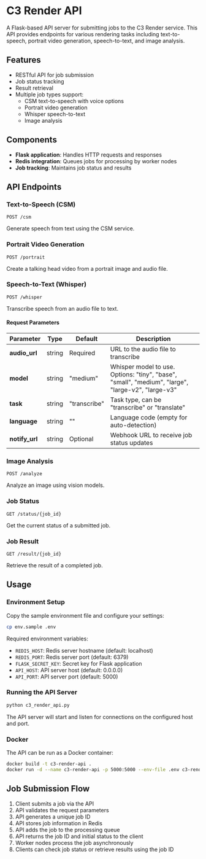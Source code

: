 # C3 Render API

A Flask-based API server for submitting jobs to the C3 Render service. This API provides endpoints for various rendering tasks including text-to-speech, portrait video generation, speech-to-text, and image analysis.

## Features

- RESTful API for job submission
- Job status tracking
- Result retrieval
- Multiple job types support:
  - CSM text-to-speech with voice options
  - Portrait video generation
  - Whisper speech-to-text
  - Image analysis

## Components

- **Flask application**: Handles HTTP requests and responses
- **Redis integration**: Queues jobs for processing by worker nodes
- **Job tracking**: Maintains job status and results

## API Endpoints

### Text-to-Speech (CSM)

```
POST /csm
```

Generate speech from text using the CSM service.

### Portrait Video Generation

```
POST /portrait
```

Create a talking head video from a portrait image and audio file.

### Speech-to-Text (Whisper)

```
POST /whisper
```

Transcribe speech from an audio file to text.

#### Request Parameters

| Parameter | Type | Default | Description |
|-----------|------|---------|-------------|
| **audio_url** | string | Required | URL to the audio file to transcribe |
| **model** | string | "medium" | Whisper model to use. Options: "tiny", "base", "small", "medium", "large", "large-v2", "large-v3" |
| **task** | string | "transcribe" | Task type, can be "transcribe" or "translate" |
| **language** | string | "" | Language code (empty for auto-detection) |
| **notify_url** | string | Optional | Webhook URL to receive job status updates |

### Image Analysis

```
POST /analyze
```

Analyze an image using vision models.

### Job Status

```
GET /status/{job_id}
```

Get the current status of a submitted job.

### Job Result

```
GET /result/{job_id}
```

Retrieve the result of a completed job.

## Usage

### Environment Setup

Copy the sample environment file and configure your settings:

```bash
cp env.sample .env
```

Required environment variables:
- `REDIS_HOST`: Redis server hostname (default: localhost)
- `REDIS_PORT`: Redis server port (default: 6379)
- `FLASK_SECRET_KEY`: Secret key for Flask application
- `API_HOST`: API server host (default: 0.0.0.0)
- `API_PORT`: API server port (default: 5000)

### Running the API Server

```bash
python c3_render_api.py
```

The API server will start and listen for connections on the configured host and port.

### Docker

The API can be run as a Docker container:

```bash
docker build -t c3-render-api .
docker run -d --name c3-render-api -p 5000:5000 --env-file .env c3-render-api
```

## Job Submission Flow

1. Client submits a job via the API
2. API validates the request parameters
3. API generates a unique job ID
4. API stores job information in Redis
5. API adds the job to the processing queue
6. API returns the job ID and initial status to the client
7. Worker nodes process the job asynchronously
8. Clients can check job status or retrieve results using the job ID